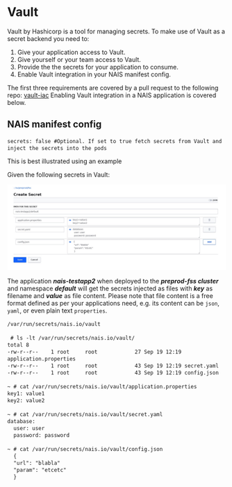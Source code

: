  Vault
=======

Vault by Hashicorp is a tool for managing secrets. 
To make use of Vault as a secret backend you need to:

1. Give your application access to Vault.
2. Give yourself or your team access to Vault.
3. Provide the the secrets for your application to consume.
4. Enable Vault integration in your NAIS manifest config. 

The first three requirements are covered by a pull request to the following repo: [vault-iac](https://github.com/navikt/vault-iac/tree/master/terraform)
Enabling Vault integration in a NAIS application is covered below.

## NAIS manifest config

```
secrets: false #Optional. If set to true fetch secrets from Vault and inject the secrets into the pods
```

This is best illustrated using an example

Given the following secrets in Vault:

![example](_media/vault.jpg)

The application ***nais-testapp2*** when deployed to the ***preprod-fss cluster*** and namespace ***default*** will get the secrets injected as files with ***key*** as filename and ***value*** as file content.  Please note that file content is a free format defined as per your applications need, e.g. its content can be `json`, `yaml`, or even plain text `properties`.  

```
/var/run/secrets/nais.io/vault

 # ls -lt /var/run/secrets/nais.io/vault/
total 8
-rw-r--r--    1 root     root            27 Sep 19 12:19 application.properties
-rw-r--r--    1 root     root            43 Sep 19 12:19 secret.yaml
-rw-r--r--    1 root     root            43 Sep 19 12:19 config.json

~ # cat /var/run/secrets/nais.io/vault/application.properties 
key1: value1
key2: value2

~ # cat /var/run/secrets/nais.io/vault/secret.yaml 
database:
  user: user
  password: password

~ # cat /var/run/secrets/nais.io/vault/config.json 
  {
  "url": "blabla"
  "param": "etcetc"
  }

```




